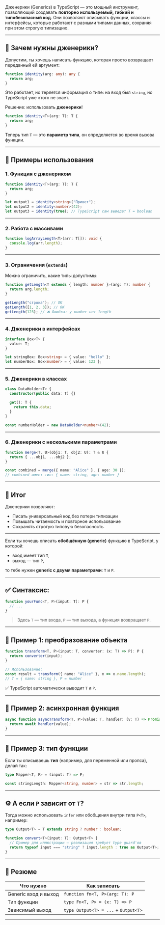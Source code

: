 Дженерики (Generics) в TypeScript — это мощный инструмент, позволяющий создавать **повторно используемый, гибкий и типобезопасный код**. Они позволяют описывать функции, классы и интерфейсы, которые работают с разными типами данных, сохраняя при этом строгую типизацию.

---

## 🔹 Зачем нужны дженерики?

Допустим, ты хочешь написать функцию, которая просто возвращает переданный ей аргумент:

```ts
function identity(arg: any): any {
  return arg;
}
```

Это работает, но теряется информация о типе: на вход был `string`, но TypeScript уже этого не знает.

Решение: использовать **дженерики**!

```ts
function identity<T>(arg: T): T {
  return arg;
}
```

Теперь тип `T` — это **параметр типа**, он определяется во время вызова функции.

---

## 🔹 Примеры использования

### 1. Функция с дженериком

```ts
function identity<T>(arg: T): T {
  return arg;
}

let output1 = identity<string>("Привет");
let output2 = identity<number>(42);
let output3 = identity(true); // TypeScript сам выведет T = boolean
```

---

### 2. Работа с массивами

```ts
function logArrayLength<T>(arr: T[]): void {
  console.log(arr.length);
}
```

---

### 3. Ограничения (`extends`)

Можно ограничить, какие типы допустимы:

```ts
function getLength<T extends { length: number }>(arg: T): number {
  return arg.length;
}

getLength("строка"); // OK
getLength([1, 2, 3]); // OK
getLength(123); // ❌ Ошибка: у number нет length
```

---

### 4. Дженерики в интерфейсах

```ts
interface Box<T> {
  value: T;
}

let stringBox: Box<string> = { value: "hello" };
let numberBox: Box<number> = { value: 123 };
```

---

### 5. Дженерики в классах

```ts
class DataHolder<T> {
  constructor(public data: T) {}

  get(): T {
    return this.data;
  }
}

const numberHolder = new DataHolder<number>(42);
```

---

### 6. Дженерики с несколькими параметрами

```ts
function merge<T, U>(obj1: T, obj2: U): T & U {
  return { ...obj1, ...obj2 };
}

const combined = merge({ name: "Alice" }, { age: 30 });
// combined имеет тип: { name: string, age: number }
```

---

## 🔹 Итог

Дженерики позволяют:

* Писать универсальный код без потери типизации
* Повышать читаемость и повторное использование
* Сохранять строгую типовую безопасность

---

Если ты хочешь описать **обобщённую (generic)** функцию в TypeScript, у которой:

* вход имеет тип `T`,
* выход — тип `P`,

то тебе нужен **generic с двумя параметрами**: `T` и `P`.

---

## ✅ Синтаксис:

```ts
function yourFunc<T, P>(input: T): P {
  // ...
}
```

> Здесь `T` — тип входа, `P` — тип выхода, а функция возвращает `P`.

---

## 🔧 Пример 1: преобразование объекта

```ts
function transform<T, P>(input: T, converter: (x: T) => P): P {
  return converter(input);
}

// Использование:
const result = transform({ name: "Alice" }, x => x.name.length);
// T = { name: string }, P = number
```

✅ TypeScript автоматически выводит `T` и `P`.

---

## 🔧 Пример 2: асинхронная функция

```ts
async function asyncTransform<T, P>(value: T, handler: (v: T) => Promise<P>): Promise<P> {
  return await handler(value);
}
```

---

## 🔧 Пример 3: тип функции

Если ты описываешь **тип** (например, для переменной или пропса), делай так:

```ts
type Mapper<T, P> = (input: T) => P;

const stringLength: Mapper<string, number> = str => str.length;
```

---

## ⚙️ А если `P` зависит от `T`?

Тогда можно использовать `infer` или обобщения внутри типа `P<T>`, например:

```ts
type Output<T> = T extends string ? number : boolean;

function convert<T>(input: T): Output<T> {
  // Пример для иллюстрации — реализация требует type guard'ов
  return typeof input === "string" ? input.length : true as Output<T>;
}
```

---

## 📌 Резюме

| Что нужно            | Как записать                         |
| -------------------- | ------------------------------------ |
| Generic вход и выход | `function fn<T, P>(arg: T): P`       |
| Тип функции          | `type Fn<T, P> = (x: T) => P`        |
| Зависимый выход      | `type Output<T> = ...` + `Output<T>` |

---